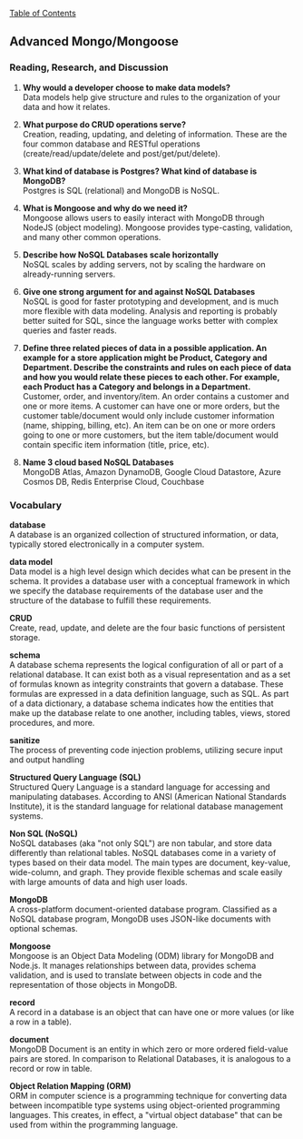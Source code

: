 [Table of Contents](https://github.com/logantscott/june2020_reading)

## Advanced Mongo/Mongoose

### Reading, Research, and Discussion
1. **Why would a developer choose to make data models?**  
Data models help give structure and rules to the organization of your data and how it relates. 

1. **What purpose do CRUD operations serve?**  
Creation, reading, updating, and deleting of information. These are the four common database and RESTful operations (create/read/update/delete and post/get/put/delete). 

1. **What kind of database is Postgres? What kind of database is MongoDB?**  
Postgres is SQL (relational) and MongoDB is NoSQL.

1. **What is Mongoose and why do we need it?**  
Mongoose allows users to easily interact with MongoDB through NodeJS (object modeling). Mongoose provides type-casting, validation, and many other common operations.

1. **Describe how NoSQL Databases scale horizontally**  
NoSQL scales by adding servers, not by scaling the hardware on already-running servers. 

1. **Give one strong argument for and against NoSQL Databases**  
NoSQL is good for faster prototyping and development, and is much more flexible with data modeling. Analysis and reporting is probably better suited for SQL, since the language works better with complex queries and faster reads.

1. **Define three related pieces of data in a possible application. An example for a store application might be Product, Category and Department. Describe the constraints and rules on each piece of data and how you would relate these pieces to each other. For example, each Product has a Category and belongs in a Department.**  
Customer, order, and inventory/item. An order contains a customer and one or more items. A customer can have one or more orders, but the customer table/document would only include customer information (name, shipping, billing, etc). An item can be on one or more orders going to one or more customers, but the item table/document would contain specific item information (title, price, etc). 

1. **Name 3 cloud based NoSQL Databases**  
MongoDB Atlas, Amazon DynamoDB, Google Cloud Datastore, Azure Cosmos DB, Redis Enterprise Cloud, Couchbase


### Vocabulary
**database**  
A database is an organized collection of structured information, or data, typically stored electronically in a computer system.

**data model**  
Data model is a high level design which decides what can be present in the schema. It provides a database user with a conceptual framework in which we specify the database requirements of the database user and the structure of the database to fulfill these requirements.

**CRUD**  
Create, read, update, and delete are the four basic functions of persistent storage.

**schema**  
A database schema represents the logical configuration of all or part of a relational database. It can exist both as a visual representation and as a set of formulas known as integrity constraints that govern a database. These formulas are expressed in a data definition language, such as SQL. As part of a data dictionary, a database schema indicates how the entities that make up the database relate to one another, including tables, views, stored procedures, and more. 

**sanitize**  
The process of preventing code injection problems, utilizing secure input and output handling

**Structured Query Language (SQL)**  
Structured Query Language is a standard language for accessing and manipulating databases. According to ANSI (American National Standards Institute), it is the standard language for relational database management systems.

**Non SQL (NoSQL)**  
NoSQL databases (aka "not only SQL") are non tabular, and store data differently than relational tables. NoSQL databases come in a variety of types based on their data model. The main types are document, key-value, wide-column, and graph. They provide flexible schemas and scale easily with large amounts of data and high user loads.

**MongoDB**  
A cross-platform document-oriented database program. Classified as a NoSQL database program, MongoDB uses JSON-like documents with optional schemas.

**Mongoose**  
Mongoose is an Object Data Modeling (ODM) library for MongoDB and Node.js. It manages relationships between data, provides schema validation, and is used to translate between objects in code and the representation of those objects in MongoDB.

**record**  
A record in a database is an object that can have one or more values (or like a row in a table).

**document**  
MongoDB Document is an entity in which zero or more ordered field-value pairs are stored. In comparison to Relational Databases, it is analogous to a record or row in table.

**Object Relation Mapping (ORM)**  
ORM in computer science is a programming technique for converting data between incompatible type systems using object-oriented programming languages. This creates, in effect, a "virtual object database" that can be used from within the programming language.

